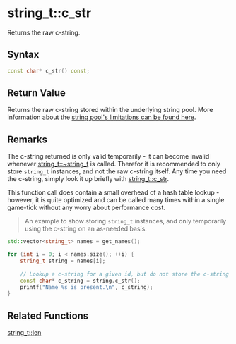 
# string_t::c_str

Returns the raw c-string.

## Syntax

```cpp
const char* c_str() const;
```

## Return Value

Returns the raw c-string stored within the underlying string pool. More information about the [string pool's limitations can be found here](https://github.com/RandyGaul/cute_framework/tree/master/doc/string/string).

## Remarks

The c-string returned is only valid temporarily - it can become invalid whenever [string_t::~string_t](https://github.com/RandyGaul/cute_framework/blob/master/doc/string/string/~string_t.md) is called. Therefor it is recommended to only store `string_t` instances, and not the raw c-string itself. Any time you need the c-string, simply look it up briefly with [string_t::c_str](https://github.com/RandyGaul/cute_framework/blob/master/doc/string/strpool/c_str.md).

This function call does contain a small overhead of a hash table lookup - however, it is quite optimized and can be called many times within a single game-tick without any worry about performance cost.

> An example to show storing `string_t` instances, and only temporarily using the c-string on an as-needed basis.

```cpp
std::vector<string_t> names = get_names();

for (int i = 0; i < names.size(); ++i) {
	string_t string = names[i];
	
	// Lookup a c-string for a given id, but do not store the c-string anywhere.
	const char* c_string = string.c_str();
	printf("Name %s is present.\n", c_string);
}
```

## Related Functions

[string_t::len](https://github.com/RandyGaul/cute_framework/blob/master/doc/string/string/len.md)  
